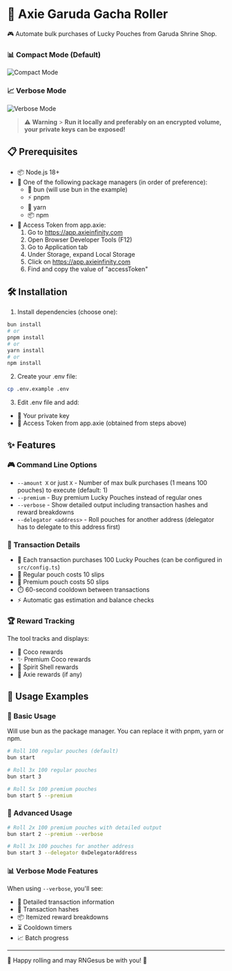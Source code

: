 # 🎲 Axie Garuda Gacha Roller

🎮 Automate bulk purchases of Lucky Pouches from Garuda Shrine Shop.

### 📊 Compact Mode (Default)

![Compact Mode](https://github.com/user-attachments/assets/cac68954-a6ef-4e9b-a7aa-d37e084a7b18)

### 📈 Verbose Mode

![Verbose Mode](https://github.com/user-attachments/assets/7e371504-f924-490d-89fb-f95691be689a)

> ⚠️ **Warning** > **Run it locally and preferably on an encrypted volume, your private keys can be exposed!**

## 📋 Prerequisites

- 📦 Node.js 18+
- 🔧 One of the following package managers (in order of preference):
  - 🚀 bun (will use bun in the example)
  - ⚡ pnpm
  - 🧶 yarn
  - 📦 npm
- 🔑 Access Token from app.axie:
  1. Go to https://app.axieinfinity.com
  2. Open Browser Developer Tools (F12)
  3. Go to Application tab
  4. Under Storage, expand Local Storage
  5. Click on https://app.axieinfinity.com
  6. Find and copy the value of "accessToken"

## 🛠️ Installation

1. Install dependencies (choose one):

```bash
bun install
# or
pnpm install
# or
yarn install
# or
npm install
```

2. Create your .env file:

```bash
cp .env.example .env
```

3. Edit .env file and add:

- 🔐 Your private key
- 🎫 Access Token from app.axie (obtained from steps above)

## ✨ Features

### 🎮 Command Line Options

- `--amount X` or just `X` - Number of max bulk purchases (1 means 100 pouches) to execute (default: 1)
- `--premium` - Buy premium Lucky Pouches instead of regular ones
- `--verbose` - Show detailed output including transaction hashes and reward breakdowns
- `--delegator <address>` - Roll pouches for another address (delegator has to delegate to this address first)

### 💫 Transaction Details

- 🎁 Each transaction purchases 100 Lucky Pouches (can be configured in `src/config.ts`)
- 📜 Regular pouch costs 10 slips
- 🌟 Premium pouch costs 50 slips
- ⏱️ 60-second cooldown between transactions
- ⚡ Automatic gas estimation and balance checks

### 🏆 Reward Tracking

The tool tracks and displays:

- 🥥 Coco rewards
- ✨ Premium Coco rewards
- 🐚 Spirit Shell rewards
- 🦊 Axie rewards (if any)

## 📖 Usage Examples

### 🔰 Basic Usage

Will use bun as the package manager. You can replace it with pnpm, yarn or npm.

```bash
# Roll 100 regular pouches (default)
bun start

# Roll 3x 100 regular pouches
bun start 3

# Roll 5x 100 premium pouches
bun start 5 --premium
```

### 🚀 Advanced Usage

```bash
# Roll 2x 100 premium pouches with detailed output
bun start 2 --premium --verbose

# Roll 3x 100 pouches for another address
bun start 3 --delegator 0xDelegatorAddress
```

### 📊 Verbose Mode Features

When using `--verbose`, you'll see:

- 📝 Detailed transaction information
- 🔗 Transaction hashes
- 📦 Itemized reward breakdowns
- ⏳ Cooldown timers
- 📈 Batch progress

---

🎰 Happy rolling and may RNGesus be with you! 🙏
